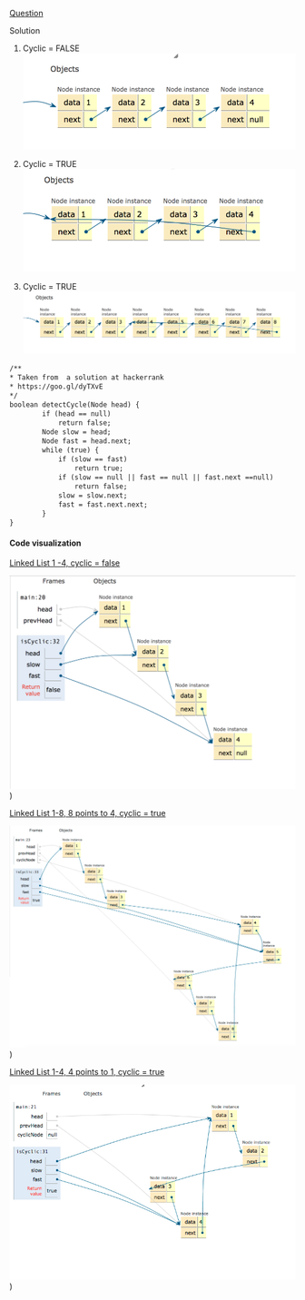 [Question](https://www.hackerrank.com/challenges/ctci-linked-list-cycle)

Solution

1. Cyclic = FALSE
![cyclic false](https://github.com/codingwithlaaptu/hackerrank/blob/master/pics/cyclic_false.png)

2. Cyclic = TRUE
![cyclic true](https://github.com/codingwithlaaptu/hackerrank/blob/master/pics/cyclic_true.png) 

3. Cyclic = TRUE
![cyclic true again](https://github.com/codingwithlaaptu/hackerrank/blob/master/pics/cyclic_true_again.png)
````
/**
* Taken from  a solution at hackerrank
* https://goo.gl/dyTXvE
*/
boolean detectCycle(Node head) {
		if (head == null)
			return false;
		Node slow = head;
		Node fast = head.next;
		while (true) {
			if (slow == fast)
				return true;
			if (slow == null || fast == null || fast.next ==null)
				return false;
			slow = slow.next;
			fast = fast.next.next;
		}
}
````

#### Code visualization
[Linked List 1 -4, cyclic = false ](https://goo.gl/dF41ix)

![false cyclic](https://github.com/codingwithlaaptu/hackerrank/blob/master/pics/cyclic_false_1_4.png))

[Linked List 1-8, 8 points to 4, cyclic = true](https://goo.gl/20s5T4)

![true cyclic](https://github.com/codingwithlaaptu/hackerrank/blob/master/pics/cyclic_true_1_8.png))

[Linked List 1-4, 4 points to 1, cyclic = true](https://goo.gl/AgkHmy)

![true cyclic](https://github.com/codingwithlaaptu/hackerrank/blob/master/pics/cyclic_true_1_4.png))
